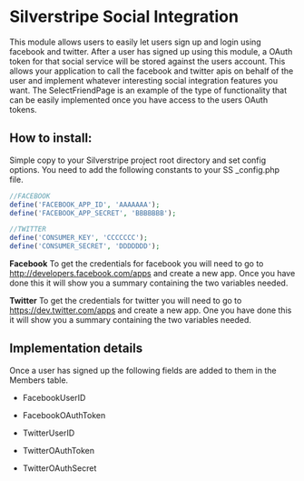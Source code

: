 # Silverstripe Social Integration

This module allows users to easily let users sign up and login using facebook and twitter. After a user has signed up using this module, a OAuth token for that social service will be stored against the users account. This allows your application to call the facebook and twitter apis on behalf of the user and implement whatever interesting social integration features you want. The SelectFriendPage is an example of the type of functionality that can be easily implemented once you have access to the users OAuth tokens.

## How to install:

Simple copy to your Silverstripe project root directory and set config options. You need to add the following constants to your SS _config.php file.

```php
//FACEBOOK
define('FACEBOOK_APP_ID', 'AAAAAAA');
define('FACEBOOK_APP_SECRET', 'BBBBBBB');

//TWITTER
define('CONSUMER_KEY', 'CCCCCCC');
define('CONSUMER_SECRET', 'DDDDDDD');
```

**Facebook**
To get the credentials for facebook you will need to go to http://developers.facebook.com/apps and create a new app. Once you have done this it will show you a summary containing the two variables needed.

**Twitter**
To get the credentials for twitter you will need to go to https://dev.twitter.com/apps and create a new app. One you have done this it will show you a summary containing the two variables needed.

## Implementation details

Once a user has signed up the following fields are added to them in the Members table.

* FacebookUserID

* FacebookOAuthToken

* TwitterUserID

* TwitterOAuthToken

* TwitterOAuthSecret